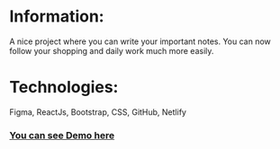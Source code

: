 # Information:
A nice project where you can write your important notes. You can now follow your shopping and daily work much more easily.

# Technologies:
Figma, ReactJs, Bootstrap, CSS, GitHub, Netlify

### <a href="https://warningnotes.netlify.app/" target="_blank">You can see Demo here</a>
